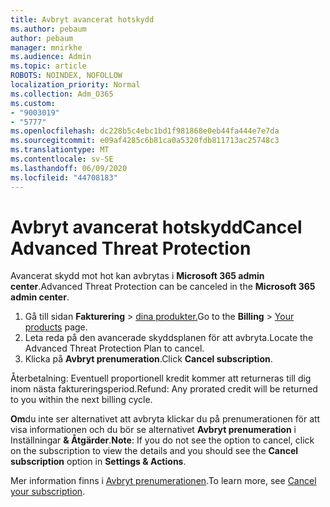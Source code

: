 ```yaml
---
title: Avbryt avancerat hotskydd
ms.author: pebaum
author: pebaum
manager: mnirkhe
ms.audience: Admin
ms.topic: article
ROBOTS: NOINDEX, NOFOLLOW
localization_priority: Normal
ms.collection: Adm_O365
ms.custom:
- "9003019"
- "5777"
ms.openlocfilehash: dc228b5c4ebc1bd1f981868e0eb44fa444e7e7da
ms.sourcegitcommit: e09af4285c6b81ca0a5320fdb811713ac25748c3
ms.translationtype: MT
ms.contentlocale: sv-SE
ms.lasthandoff: 06/09/2020
ms.locfileid: "44708183"
---
```

# <a name="cancel-advanced-threat-protection"></a><span data-ttu-id="94b5c-102">Avbryt avancerat hotskydd</span><span class="sxs-lookup"><span data-stu-id="94b5c-102">Cancel Advanced Threat Protection</span></span>

<span data-ttu-id="94b5c-103">Avancerat skydd mot hot kan avbrytas i **Microsoft 365 admin center**.</span><span class="sxs-lookup"><span data-stu-id="94b5c-103">Advanced Threat Protection can be canceled in the **Microsoft 365 admin center**.</span></span>

1. <span data-ttu-id="94b5c-104">Gå till sidan **Fakturering**  >  [dina produkter.](https://go.microsoft.com/fwlink/p/?linkid=842054)</span><span class="sxs-lookup"><span data-stu-id="94b5c-104">Go to the  **Billing** > [Your products](https://go.microsoft.com/fwlink/p/?linkid=842054) page.</span></span>
2. <span data-ttu-id="94b5c-105">Leta reda på den avancerade skyddsplanen för att avbryta.</span><span class="sxs-lookup"><span data-stu-id="94b5c-105">Locate the Advanced Threat Protection Plan to cancel.</span></span>
3. <span data-ttu-id="94b5c-106">Klicka på **Avbryt prenumeration**.</span><span class="sxs-lookup"><span data-stu-id="94b5c-106">Click **Cancel subscription**.</span></span>

<span data-ttu-id="94b5c-107">Återbetalning: Eventuell proportionell kredit kommer att returneras till dig inom nästa faktureringsperiod.</span><span class="sxs-lookup"><span data-stu-id="94b5c-107">Refund: Any prorated credit will be returned to you within the next billing cycle.</span></span>

<span data-ttu-id="94b5c-108">**Om**du inte ser alternativet att avbryta klickar du på prenumerationen för att visa informationen och du bör se alternativet **Avbryt prenumeration** i Inställningar **& Åtgärder**.</span><span class="sxs-lookup"><span data-stu-id="94b5c-108">**Note**: If you do not see the option to cancel, click on the subscription to view the details and you should see the **Cancel subscription** option in **Settings & Actions**.</span></span>

<span data-ttu-id="94b5c-109">Mer information finns i [Avbryt prenumerationen](https://docs.microsoft.com/microsoft-365/commerce/subscriptions/cancel-your-subscription).</span><span class="sxs-lookup"><span data-stu-id="94b5c-109">To learn more, see [Cancel your subscription](https://docs.microsoft.com/microsoft-365/commerce/subscriptions/cancel-your-subscription).</span></span>
